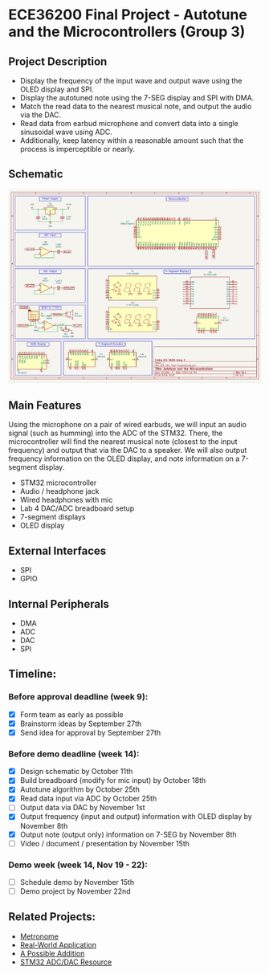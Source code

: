 # ECE36200 Final Project - Autotune and the Microcontrollers (Group 3)

## Project Description
- Display the frequency of the input wave and output wave using the OLED display and SPI.
- Display the autotuned note using the 7-SEG display and SPI with DMA.
- Match the read data to the nearest musical note, and output the audio via the DAC.
- Read data from earbud microphone and convert data into a single sinusoidal wave using ADC.
- Additionally, keep latency within a reasonable amount such that the process is imperceptible or nearly.

## Schematic
![microcontroller-based autotune schematic](schem/pdf/schem_v1.1.png "Autotune and the Microcontrollers Schematic")

## Main Features
Using the microphone on a pair of wired earbuds, we will input an audio signal (such as humming) into the ADC of the STM32. There, the microcontroller will find the nearest musical note (closest to the input frequency) and output that via the DAC to a speaker. We will also output frequency information on the OLED display, and note information on a 7-segment display.
- STM32 microcontroller
- Audio / headphone jack
- Wired headphones with mic
- Lab 4 DAC/ADC breadboard setup
- 7-segment displays
- OLED display

## External Interfaces
- SPI
- GPIO

## Internal Peripherals
- DMA
- ADC
- DAC
- SPI

## Timeline: 
### Before approval deadline (week 9):
- [x] Form team as early as possible
- [x] Brainstorm ideas by September 27th
- [x] Send idea for approval by September 27th

### Before demo deadline (week 14):
- [x] Design schematic by October 11th
- [x] Build breadboard (modify for mic input) by October 18th
- [x] Autotune algorithm by October 25th
- [x] Read data input via ADC by October 25th
- [ ] Output data via DAC by November 1st
- [x] Output frequency (input and output) information with OLED display by November 8th
- [x] Output note (output only) information on 7-SEG by November 8th
- [ ] Video / document / presentation by November 15th

### Demo week (week 14, Nov 19 - 22):
- [ ] Schedule demo by November 15th
- [ ] Demo project by November 22nd

## Related Projects: 
- [Metronome](https://nam04.safelinks.protection.outlook.com/?url=https%3A%2F%2Fwww.youtube.com%2Fwatch%3Fv%3DqFNAiyA_-Q0&data=05%7C02%7Cbkeever%40purdue.edu%7C7b866cc7897a4977b51b08dcdf1ba217%7C4130bd397c53419cb1e58758d6d63f21%7C0%7C0%7C638630556992924229%7CUnknown%7CTWFpbGZsb3d8eyJWIjoiMC4wLjAwMDAiLCJQIjoiV2luMzIiLCJBTiI6Ik1haWwiLCJXVCI6Mn0%3D%7C0%7C%7C%7C&sdata=N5QwyPY3uNe%2FPG4MGCbvO34jzF8bzl5aATO%2BmDM4ccE%3D&reserved=0)
- [Real-World Application](https://nam04.safelinks.protection.outlook.com/?url=https%3A%2F%2Fwww.soundonsound.com%2Freviews%2Fantares-atr1&data=05%7C02%7Cbkeever%40purdue.edu%7C7b866cc7897a4977b51b08dcdf1ba217%7C4130bd397c53419cb1e58758d6d63f21%7C0%7C0%7C638630556992937878%7CUnknown%7CTWFpbGZsb3d8eyJWIjoiMC4wLjAwMDAiLCJQIjoiV2luMzIiLCJBTiI6Ik1haWwiLCJXVCI6Mn0%3D%7C0%7C%7C%7C&sdata=SafxXDXVNp2qpLg%2BqPxMPD83C7znVLhkI%2FzG0qURYOA%3D&reserved=0)
- [A Possible Addition](https://nam04.safelinks.protection.outlook.com/?url=https%3A%2F%2Fgithub.com%2Fanweshct3%2FAudio-Spectrum-Analyzer-STM32&data=05%7C02%7Cbkeever%40purdue.edu%7C7b866cc7897a4977b51b08dcdf1ba217%7C4130bd397c53419cb1e58758d6d63f21%7C0%7C0%7C638630556992952030%7CUnknown%7CTWFpbGZsb3d8eyJWIjoiMC4wLjAwMDAiLCJQIjoiV2luMzIiLCJBTiI6Ik1haWwiLCJXVCI6Mn0%3D%7C0%7C%7C%7C&sdata=tgn4cyZhLdzFqLIUE1YPE2hP1MJYFtQsQDw3AQY82wQ%3D&reserved=0)
- [STM32 ADC/DAC Resource](https://nam04.safelinks.protection.outlook.com/?url=https%3A%2F%2Fwww.st.com%2Fresource%2Fen%2Fapplication_note%2Fan3126-audio-and-waveform-generation-using-the-dac-in-stm32-products-stmicroelectronics.pdf&data=05%7C02%7Cbkeever%40purdue.edu%7C7b866cc7897a4977b51b08dcdf1ba217%7C4130bd397c53419cb1e58758d6d63f21%7C0%7C0%7C638630556992963554%7CUnknown%7CTWFpbGZsb3d8eyJWIjoiMC4wLjAwMDAiLCJQIjoiV2luMzIiLCJBTiI6Ik1haWwiLCJXVCI6Mn0%3D%7C0%7C%7C%7C&sdata=2XxgrpP1QbLzHI1%2BshRpCTdmPZHYAS2qSvr5SRKHTIQ%3D&reserved=0)
